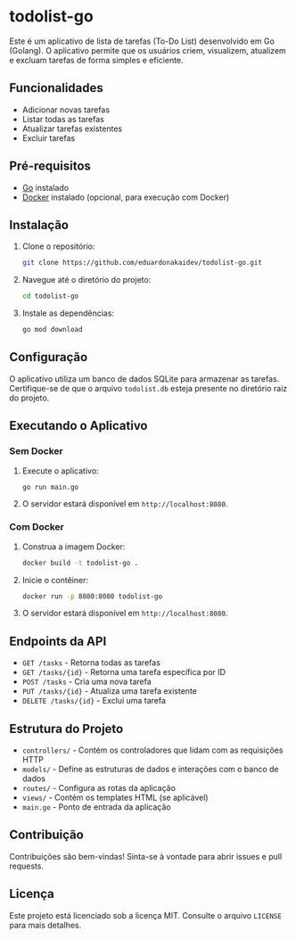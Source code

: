 
# todolist-go

Este é um aplicativo de lista de tarefas (To-Do List) desenvolvido em Go (Golang). O aplicativo permite que os usuários criem, visualizem, atualizem e excluam tarefas de forma simples e eficiente.

## Funcionalidades

- Adicionar novas tarefas
- Listar todas as tarefas
- Atualizar tarefas existentes
- Excluir tarefas

## Pré-requisitos

- [Go](https://golang.org/doc/install) instalado
- [Docker](https://docs.docker.com/get-docker/) instalado (opcional, para execução com Docker)

## Instalação

1. Clone o repositório:

   ```bash
   git clone https://github.com/eduardonakaidev/todolist-go.git
   ```

2. Navegue até o diretório do projeto:

   ```bash
   cd todolist-go
   ```

3. Instale as dependências:

   ```bash
   go mod download
   ```

## Configuração

O aplicativo utiliza um banco de dados SQLite para armazenar as tarefas. Certifique-se de que o arquivo `todolist.db` esteja presente no diretório raiz do projeto.

## Executando o Aplicativo

### Sem Docker

1. Execute o aplicativo:

   ```bash
   go run main.go
   ```

2. O servidor estará disponível em `http://localhost:8080`.

### Com Docker

1. Construa a imagem Docker:

   ```bash
   docker build -t todolist-go .
   ```

2. Inicie o contêiner:

   ```bash
   docker run -p 8080:8080 todolist-go
   ```

3. O servidor estará disponível em `http://localhost:8080`.

## Endpoints da API

- `GET /tasks` - Retorna todas as tarefas
- `GET /tasks/{id}` - Retorna uma tarefa específica por ID
- `POST /tasks` - Cria uma nova tarefa
- `PUT /tasks/{id}` - Atualiza uma tarefa existente
- `DELETE /tasks/{id}` - Exclui uma tarefa

## Estrutura do Projeto

- `controllers/` - Contém os controladores que lidam com as requisições HTTP
- `models/` - Define as estruturas de dados e interações com o banco de dados
- `routes/` - Configura as rotas da aplicação
- `views/` - Contém os templates HTML (se aplicável)
- `main.go` - Ponto de entrada da aplicação

## Contribuição

Contribuições são bem-vindas! Sinta-se à vontade para abrir issues e pull requests.

## Licença

Este projeto está licenciado sob a licença MIT. Consulte o arquivo `LICENSE` para mais detalhes.
